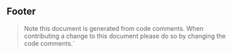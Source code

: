 ## Footer

> Note this document is generated from code comments. When contributing a change to this document please do so by changing the code comments.`
